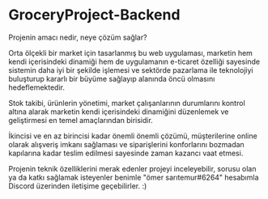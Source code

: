 # GroceryProject-Backend

Projenin amacı nedir, neye çözüm sağlar?


Orta ölçekli bir market için tasarlanmış bu web uygulaması, marketin hem kendi içerisindeki dinamiği hem de uygulamanın e-ticaret özelliği sayesinde sistemin daha iyi 
bir şekilde işlemesi ve sektörde pazarlama ile teknolojiyi buluşturup kararlı bir büyüme sağlayıp alanında öncü olmasını hedeflemektedir.

Stok takibi, ürünlerin yönetimi, market çalışanlarının durumlarını kontrol altına alarak marketin kendi içerisindeki dinamiğini düzenlemek ve geliştirmesi en temel 
amaçlarından birisidir.

İkincisi ve en az birincisi kadar önemli önemli çözümü, müşterilerine online olarak alışveriş imkanı sağlaması ve siparişlerini konforlarını bozmadan kapılarına kadar
teslim edilmesi sayesinde zaman kazancı vaat etmesi.






Projenin teknik özelliklerini merak edenler projeyi inceleyebilir, sorusu olan ya da katkı sağlamak isteyenler benimle "ömer sarıtemur#6264" hesabımla Discord üzerinden
iletişime geçebilirler. :)
